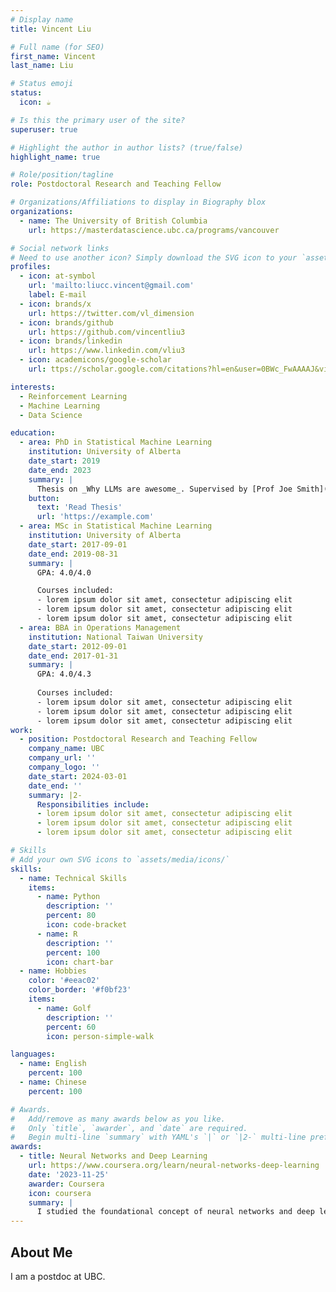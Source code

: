 ```yaml
---
# Display name
title: Vincent Liu

# Full name (for SEO)
first_name: Vincent
last_name: Liu

# Status emoji
status:
  icon: ☕️

# Is this the primary user of the site?
superuser: true

# Highlight the author in author lists? (true/false)
highlight_name: true

# Role/position/tagline
role: Postdoctoral Research and Teaching Fellow

# Organizations/Affiliations to display in Biography blox
organizations:
  - name: The University of British Columbia
    url: https://masterdatascience.ubc.ca/programs/vancouver

# Social network links
# Need to use another icon? Simply download the SVG icon to your `assets/media/icons/` folder.
profiles:
  - icon: at-symbol
    url: 'mailto:liucc.vincent@gmail.com'
    label: E-mail
  - icon: brands/x
    url: https://twitter.com/vl_dimension
  - icon: brands/github
    url: https://github.com/vincentliu3
  - icon: brands/linkedin
    url: https://www.linkedin.com/vliu3
  - icon: academicons/google-scholar
    url: ttps://scholar.google.com/citations?hl=en&user=0BWc_FwAAAAJ&view_op=list_works&sortby=pubdate

interests:
  - Reinforcement Learning
  - Machine Learning
  - Data Science 

education:
  - area: PhD in Statistical Machine Learning
    institution: University of Alberta
    date_start: 2019
    date_end: 2023
    summary: |
      Thesis on _Why LLMs are awesome_. Supervised by [Prof Joe Smith](https://example.com). Presented papers at 5 IEEE conferences with the contributions being published in 2 Springer journals.
    button:
      text: 'Read Thesis'
      url: 'https://example.com'
  - area: MSc in Statistical Machine Learning
    institution: University of Alberta
    date_start: 2017-09-01
    date_end: 2019-08-31
    summary: |
      GPA: 4.0/4.0

      Courses included:
      - lorem ipsum dolor sit amet, consectetur adipiscing elit
      - lorem ipsum dolor sit amet, consectetur adipiscing elit
      - lorem ipsum dolor sit amet, consectetur adipiscing elit
  - area: BBA in Operations Management 
    institution: National Taiwan University
    date_start: 2012-09-01
    date_end: 2017-01-31
    summary: |
      GPA: 4.0/4.3
      
      Courses included:
      - lorem ipsum dolor sit amet, consectetur adipiscing elit
      - lorem ipsum dolor sit amet, consectetur adipiscing elit
      - lorem ipsum dolor sit amet, consectetur adipiscing elit
work:
  - position: Postdoctoral Research and Teaching Fellow
    company_name: UBC
    company_url: ''
    company_logo: ''
    date_start: 2024-03-01
    date_end: ''
    summary: |2-
      Responsibilities include:
      - lorem ipsum dolor sit amet, consectetur adipiscing elit
      - lorem ipsum dolor sit amet, consectetur adipiscing elit
      - lorem ipsum dolor sit amet, consectetur adipiscing elit

# Skills
# Add your own SVG icons to `assets/media/icons/`
skills:
  - name: Technical Skills
    items:
      - name: Python
        description: ''
        percent: 80
        icon: code-bracket
      - name: R
        description: ''
        percent: 100
        icon: chart-bar
  - name: Hobbies
    color: '#eeac02'
    color_border: '#f0bf23'
    items:
      - name: Golf
        description: ''
        percent: 60
        icon: person-simple-walk

languages:
  - name: English
    percent: 100
  - name: Chinese
    percent: 100

# Awards.
#   Add/remove as many awards below as you like.
#   Only `title`, `awarder`, and `date` are required.
#   Begin multi-line `summary` with YAML's `|` or `|2-` multi-line prefix and indent 2 spaces below.
awards:
  - title: Neural Networks and Deep Learning
    url: https://www.coursera.org/learn/neural-networks-deep-learning
    date: '2023-11-25'
    awarder: Coursera
    icon: coursera
    summary: |
      I studied the foundational concept of neural networks and deep learning. By the end, I was familiar with the significant technological trends driving the rise of deep learning; build, train, and apply fully connected deep neural networks; implement efficient (vectorized) neural networks; identify key parameters in a neural network’s architecture; and apply deep learning to your own applications.
---
```


## About Me

I am a postdoc at UBC. 